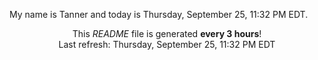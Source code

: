 My name is Tanner and today is Thursday, September 25, 11:32 PM EDT.

<p align="center">This <i>README</i> file is generated <b>every 3 hours</b>!</br>Last refresh: Thursday, September 25, 11:32 PM EDT<br /></p>
